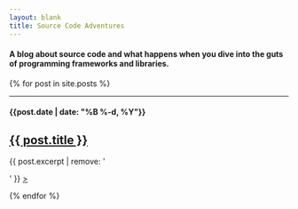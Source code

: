 ```yaml
---
layout: blank
title: Source Code Adventures
---
```


<h4>A blog about source code and what happens when you dive into the guts of programming frameworks and libraries.</h4>

{% for post in site.posts %}

<hr/>

<div class="blog-header">
	 <h4 class="above-title">{{post.date | date: "%B %-d, %Y"}}</h4>
	<h2><a href="{{ site.baseurl }}{{ post.url }}">{{ post.title }}</a></h2>
	<p>{{ post.excerpt | remove: '</p>' }} <a href="{{ site.baseurl }}{{ post.url }}"><!--Read the full post! &raquo;-->></a> 

{% endfor %}

